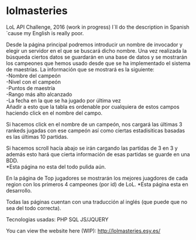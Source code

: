 # lolmasteries
LoL API Challenge, 2016 (work in progress)
I´ll do the description in Spanish ´cause my English is really poor.<br>

Desde la página principal podremos introducir un nombre de invocador y elegir un servidor en el que se buscará dicho nombre.
Una vez realizada la búsqueda ciertos datos se guardarán en una base de datos y se mostrarán los campeones que hemos usado
desde que se ha implementado el sistema de maestrías. La información que se mostrará es la siguiente:<br>
-Nombre del campeón<br>
-Nivel con el campeón<br>
-Puntos de maestría<br>
-Rango más alto alcanzado<br>
-La fecha en la que se ha jugado por última vez<br>
Añadir a esto que la tabla es ordenable por cualquiera de estos campos haciendo click en el nombre del campo.<br>

Si hacemos click en el nombre de un campeón, nos cargará las últimas 3 rankeds jugadas con ese campeón así como ciertas estadisiticas basadas es las últimas 10 partidas.<br>

Si hacemos scroll hacía abajo se irán cargando las partidas de 3 en 3 y además esto hará que cierta información de esas partidas se guarde en una BDD.<br>
*Esta página no esta del todo pulida aún.<br>

En la página de Top jugadores se mostrarán los mejores juagdores de cada region con los primeros 4 campeones (por id) de LoL.
*Esta página esta en desarrollo.<br>

Todas las páginas cuentan con una traducción al inglés (que puede que no sea del todo correcta).<br>

Tecnologias usadas:
PHP
SQL
JS/JQUERY



You can view the website here (WIP): http://lolmasteries.esy.es/
